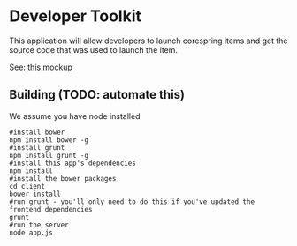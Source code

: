 # Developer Toolkit

This application will allow developers to launch corespring items and get the source code that was used to launch the item.

See: [this mockup](https://www.easel.io/documents/f815298729882407?mode=preview#f815298729882407)

## Building (TODO: automate this)

We assume you have node installed
    
    #install bower
    npm install bower -g
    #install grunt
    npm install grunt -g
    #install this app's dependencies
    npm install
    #install the bower packages
    cd client
    bower install
    #run grunt - you'll only need to do this if you've updated the frontend dependencies
    grunt
    #run the server
    node app.js
    
    

